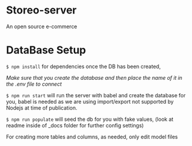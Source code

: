 # Storeo-server
An open source e-commerce

# DataBase Setup

`$ npm install` for dependencies once the DB has been created,

*Make sure that you create the database and then place the name of it in the .env file to connect*

`$ npm run start` will run the server with babel and create the database for you, babel is needed as we are using import/export not supported by Nodejs at time of publication.

`$ npm run populate` will seed the db for you with fake values, (look at readme inside of _docs folder for further config settings)

For creating more tables and columns, as needed, only edit model files

